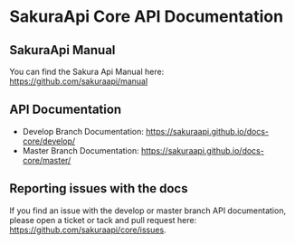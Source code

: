 # SakuraApi Core API Documentation

## SakuraApi Manual

You can find the Sakura Api Manual here: https://github.com/sakuraapi/manual

## API Documentation

- Develop Branch Documentation: https://sakuraapi.github.io/docs-core/develop/
- Master Branch Documentation: https://sakuraapi.github.io/docs-core/master/

## Reporting issues with the docs

If you find an issue with the develop or master branch API documentation, please open
a ticket or tack and pull request here: https://github.com/sakuraapi/core/issues.


